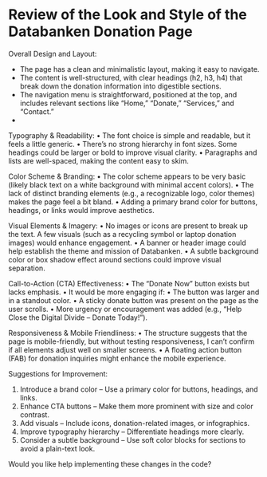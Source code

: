 # Review of the Look and Style of the Databanken Donation Page

Overall Design and Layout:
* The page has a clean and minimalistic layout, making it easy to navigate.
* The content is well-structured, with clear headings (h2, h3, h4) that break down the donation information into digestible sections.
* The navigation menu is straightforward, positioned at the top, and includes relevant sections like “Home,” “Donate,” “Services,” and “Contact.”
* 
Typography & Readability:
•	The font choice is simple and readable, but it feels a little generic.
•	There’s no strong hierarchy in font sizes. Some headings could be larger or bold to improve visual clarity.
•	Paragraphs and lists are well-spaced, making the content easy to skim.

Color Scheme & Branding:
•	The color scheme appears to be very basic (likely black text on a white background with minimal accent colors).
•	The lack of distinct branding elements (e.g., a recognizable logo, color themes) makes the page feel a bit bland.
•	Adding a primary brand color for buttons, headings, or links would improve aesthetics.

Visual Elements & Imagery:
•	No images or icons are present to break up the text. A few visuals (such as a recycling symbol or laptop donation images) would enhance engagement.
•	A banner or header image could help establish the theme and mission of Databanken.
•	A subtle background color or box shadow effect around sections could improve visual separation.

Call-to-Action (CTA) Effectiveness:
•	The “Donate Now” button exists but lacks emphasis.
•	It would be more engaging if:
•	The button was larger and in a standout color.
•	A sticky donate button was present on the page as the user scrolls.
•	More urgency or encouragement was added (e.g., “Help Close the Digital Divide – Donate Today!”).

Responsiveness & Mobile Friendliness:
•	The structure suggests that the page is mobile-friendly, but without testing responsiveness, I can’t confirm if all elements adjust well on smaller screens.
•	A floating action button (FAB) for donation inquiries might enhance the mobile experience.

Suggestions for Improvement:
1.	Introduce a brand color – Use a primary color for buttons, headings, and links.
2.	Enhance CTA buttons – Make them more prominent with size and color contrast.
3.	Add visuals – Include icons, donation-related images, or infographics.
4.	Improve typography hierarchy – Differentiate headings more clearly.
5.	Consider a subtle background – Use soft color blocks for sections to avoid a plain-text look.

Would you like help implementing these changes in the code?